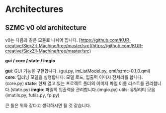 # Architectures
## SZMC v0 old architecture
v0는 다음과 같은 모듈로 나뉘어 집니다.
[https://github.com/KUR-creative/SickZil-Machine/tree/master/src](https://github.com/KUR-creative/SickZil-Machine/tree/master/src)

**gui / core / state / imgio**

**gui**: GUI 기능을 구현합니다. (gui.py, imListModel.py, qml/szmc-0.1.0.qml)
**core**: 딥러닝 모델을 실행합니다. 모델 로드, 입출력 이미지 전처리를 합니다. (core.py)
**state**: 현재 열고 있는 프로젝트 폴더의 이미지 파일 이름 리스트를 관리합니다.(state.py)
**imgio**: 파일의 입출력을 관리합니다.(imgio.py)
utils: 유틸리티 모음(imutils.py, futils.py, fp.py)
 
 큰 틀은 위와 같다고 생각하시면 될 것 같습니다.
